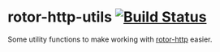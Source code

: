# rotor-http-utils [![Build Status](https://travis-ci.org/nokaa/rotor-http-utils.svg?branch=master)](https://travis-ci.org/nokaa/rotor-http-utils)

Some utility functions to make working with [rotor-http](https://github.com/tailhook/rotor-http) easier.
